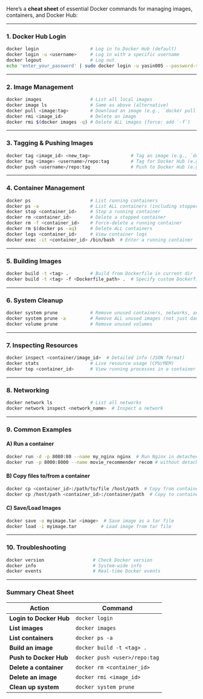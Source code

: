 Here’s a **cheat sheet** of essential Docker commands for managing images, containers, and Docker Hub:

---

### **1. Docker Hub Login**
```bash
docker login                   # Log in to Docker Hub (default)
docker login -u <username>     # Log in with a specific username
docker logout                  # Log out
echo 'enter_your_password' | sudo docker login -u yasin005 --password-stdin docker.io #login docker.io otherwize we will cann't create a image.
```

---

### **2. Image Management**
```bash
docker images                  # List all local images
docker image ls                # Same as above (alternative)
docker pull <image:tag>        # Download an image (e.g., `docker pull nginx:latest`)
docker rmi <image_id>          # Delete an image
docker rmi $(docker images -q) # Delete ALL images (force: add `-f`)
```

---

### **3. Tagging & Pushing Images**
```bash
docker tag <image_id> <new_tag>               # Tag an image (e.g., `docker tag abc123 myapp:v1`)
docker tag <image> <username>/repo:tag        # Tag for Docker Hub (e.g., `docker tag myapp yasin005/recom_movie:v1`)
docker push <username>/repo:tag               # Push to Docker Hub (e.g., `docker push yasin005/recom_movie:v1`)
```

---

### **4. Container Management**
```bash
docker ps                      # List running containers
docker ps -a                   # List ALL containers (including stopped)
docker stop <container_id>     # Stop a running container
docker rm <container_id>       # Delete a stopped container
docker rm -f <container_id>    # Force-delete a running container
docker rm $(docker ps -aq)     # Delete ALL containers
docker logs <container_id>     # View container logs
docker exec -it <container_id> /bin/bash  # Enter a running container
```

---

### **5. Building Images**
```bash
docker build -t <tag> .        # Build from Dockerfile in current dir
docker build -t <tag> -f <Dockerfile_path> .  # Specify custom Dockerfile
```

---

### **6. System Cleanup**
```bash
docker system prune            # Remove unused containers, networks, and dangling images
docker system prune -a         # Remove ALL unused images (not just dangling)
docker volume prune            # Remove unused volumes
```

---

### **7. Inspecting Resources**
```bash
docker inspect <container/image_id>  # Detailed info (JSON format)
docker stats                   # Live resource usage (CPU/MEM)
docker top <container_id>      # View running processes in a container
```

---

### **8. Networking**
```bash
docker network ls              # List all networks
docker network inspect <network_name>  # Inspect a network
```

---

### **9. Common Examples**
#### **A) Run a container**
```bash
docker run -d -p 8080:80 --name my_nginx nginx  # Run Nginx in detached mode
docker run -p 8000:8000 --name movie_recommender recom # without detached mode
```

#### **B) Copy files to/from a container**
```bash
docker cp <container_id>:/path/to/file /host/path  # Copy from container
docker cp /host/path <container_id>:/container/path  # Copy to container
```

#### **C) Save/Load Images**
```bash
docker save -o myimage.tar <image>  # Save image as a tar file
docker load -i myimage.tar         # Load image from tar file
```

---

### **10. Troubleshooting**
```bash
docker version                  # Check Docker version
docker info                     # System-wide info
docker events                   # Real-time Docker events
```

---

### **Summary Cheat Sheet**
| Action                     | Command                          |
|----------------------------|----------------------------------|
| **Login to Docker Hub**    | `docker login`                   |
| **List images**            | `docker images`                  |
| **List containers**        | `docker ps -a`                   |
| **Build an image**         | `docker build -t <tag> .`        |
| **Push to Docker Hub**     | `docker push <user>/repo:tag`    |
| **Delete a container**     | `docker rm <container_id>`       |
| **Delete an image**        | `docker rmi <image_id>`          |
| **Clean up system**        | `docker system prune`            |


